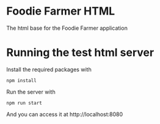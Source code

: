 # Foodie Farmer HTML

The html base for the Foodie Farmer application

# Running the test html server

Install the required packages with

  `npm install`

Run the server with

  `npm run start`

And you can access it at http://localhost:8080